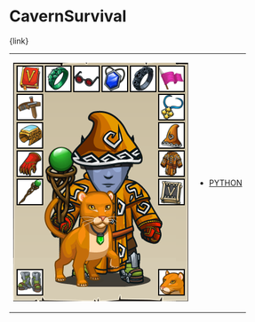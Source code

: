 # CavernSurvival 

{link}
<table>
<tr>
<td>

![Hero Picture](hero.png?raw=true "Hero Picture")

</td>
<td>
<ul>
<li>

[PYTHON](CavernSurvival.py)

</li>
</td>
</tr>
<table>